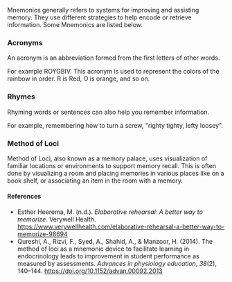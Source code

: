 Mnemonics generally refers to systems for improving and assisting memory. They use different strategies to help encode or retrieve information. Some Mnemonics are listed below.

### Acronyms
An acronym is an abbreviation formed from the first letters of other words.

For example ROYGBIV. This acronym is used to represent the colors of the rainbow in order. R is Red, O is orange, and so on.

### Rhymes
Rhyming words or sentences can also help you remember information.

For example, remembering how to turn a screw, "righty tighty, lefty loosey". 

### Method of Loci
Method of Loci, also known as a memory palace, uses visualization of familiar locations or environments to support memory recall. This is often done by visualizing a room and placing memories in various places like on a book shelf, or associating an item in the room with a memory.

#### References
- Esther Heerema, M. (n.d.). _Elaborative rehearsal: A better way to memorize_. Verywell Health. https://www.verywellhealth.com/elaborative-rehearsal-a-better-way-to-memorize-98694
- Qureshi, A., Rizvi, F., Syed, A., Shahid, A., & Manzoor, H. (2014). The method of loci as a mnemonic device to facilitate learning in endocrinology leads to improvement in student performance as measured by assessments. _Advances in physiology education_, _38_(2), 140–144. https://doi.org/10.1152/advan.00092.2013